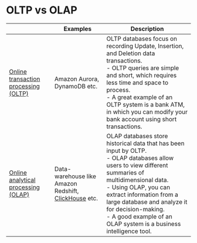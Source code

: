 # OLTP vs OLAP

|                                                                                                     | Examples                                                                                                 | Description                                                                                                                                                                                                                                                                                                                                 |
|-----------------------------------------------------------------------------------------------------|----------------------------------------------------------------------------------------------------------|---------------------------------------------------------------------------------------------------------------------------------------------------------------------------------------------------------------------------------------------------------------------------------------------------------------------------------------------|
| [Online transaction processing (OLTP)](https://en.wikipedia.org/wiki/Online_transaction_processing) | Amazon Aurora, DynamoDB etc.                                                                             | OLTP databases focus on recording Update, Insertion, and Deletion data transactions.<br/>- OLTP queries are simple and short, which requires less time and space to process.<br/>- A great example of an OLTP system is a bank ATM, in which you can modify your bank account using short transactions.                                     |
| [Online analytical processing (OLAP)](https://en.wikipedia.org/wiki/Online_analytical_processing)   | Data-warehouse like Amazon Redshift, [ClickHouse](../6_BigDataServices/DataStorage/DataWarehouses/ClickHouse.md) etc. | OLAP databases store historical data that has been input by OLTP. <br/>- OLAP databases allow users to view different summaries of multidimensional data. <br/>- Using OLAP, you can extract information from a large database and analyze it for decision-making. <br/>- A good example of an OLAP system is a business intelligence tool. |